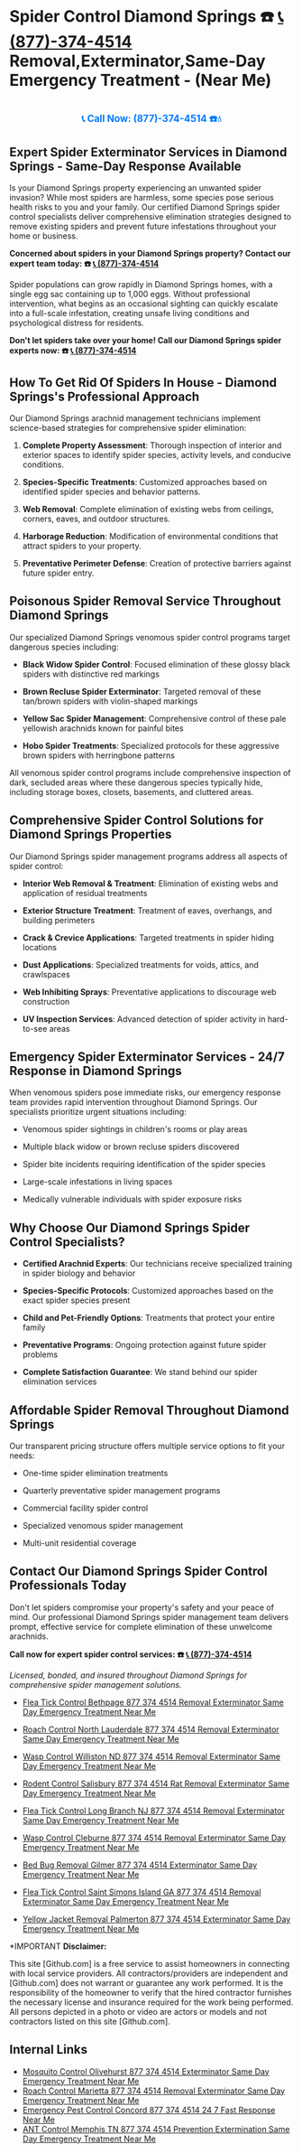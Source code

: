 # Spider Control Diamond Springs ☎️ [📞 (877)-374-4514](https://pest-control-4514.netlify.app) Removal,Exterminator,Same-Day Emergency Treatment - (Near Me)
# 

<p align="center" style="font-size: 1.2em; font-weight: bold; margin: 20px 0;">
  <a href="https://pest-control-4514.netlify.app" target="_blank" style="color: #007BFF; text-decoration: none;">📞 Call Now: (877)-374-4514 ☎️💧</a>
</p>

## Expert Spider Exterminator Services in Diamond Springs - Same-Day Response Available

Is your Diamond Springs property experiencing an unwanted spider invasion? While most spiders are harmless, some species pose serious health risks to you and your family. Our certified Diamond Springs spider control specialists deliver comprehensive elimination strategies designed to remove existing spiders and prevent future infestations throughout your home or business.

**Concerned about spiders in your Diamond Springs property? Contact our expert team today: ☎️ [📞 (877)-374-4514](https://pest-control-4514.netlify.app)**

Spider populations can grow rapidly in Diamond Springs homes, with a single egg sac containing up to 1,000 eggs. Without professional intervention, what begins as an occasional sighting can quickly escalate into a full-scale infestation, creating unsafe living conditions and psychological distress for residents.

**Don't let spiders take over your home! Call our Diamond Springs spider experts now: ☎️ [📞 (877)-374-4514](https://pest-control-4514.netlify.app)**

## How To Get Rid Of Spiders In House - Diamond Springs's Professional Approach

Our Diamond Springs arachnid management technicians implement science-based strategies for comprehensive spider elimination:

1. **Complete Property Assessment**: Thorough inspection of interior and exterior spaces to identify spider species, activity levels, and conducive conditions.

2. **Species-Specific Treatments**: Customized approaches based on identified spider species and behavior patterns.

3. **Web Removal**: Complete elimination of existing webs from ceilings, corners, eaves, and outdoor structures.

4. **Harborage Reduction**: Modification of environmental conditions that attract spiders to your property.

5. **Preventative Perimeter Defense**: Creation of protective barriers against future spider entry.

## Poisonous Spider Removal Service Throughout Diamond Springs

Our specialized Diamond Springs venomous spider control programs target dangerous species including:

- **Black Widow Spider Control**: Focused elimination of these glossy black spiders with distinctive red markings

- **Brown Recluse Spider Exterminator**: Targeted removal of these tan/brown spiders with violin-shaped markings

- **Yellow Sac Spider Management**: Comprehensive control of these pale yellowish arachnids known for painful bites

- **Hobo Spider Treatments**: Specialized protocols for these aggressive brown spiders with herringbone patterns

All venomous spider control programs include comprehensive inspection of dark, secluded areas where these dangerous species typically hide, including storage boxes, closets, basements, and cluttered areas.

## Comprehensive Spider Control Solutions for Diamond Springs Properties

Our Diamond Springs spider management programs address all aspects of spider control:

- **Interior Web Removal & Treatment**: Elimination of existing webs and application of residual treatments

- **Exterior Structure Treatment**: Treatment of eaves, overhangs, and building perimeters

- **Crack & Crevice Applications**: Targeted treatments in spider hiding locations

- **Dust Applications**: Specialized treatments for voids, attics, and crawlspaces

- **Web Inhibiting Sprays**: Preventative applications to discourage web construction

- **UV Inspection Services**: Advanced detection of spider activity in hard-to-see areas

## Emergency Spider Exterminator Services - 24/7 Response in Diamond Springs

When venomous spiders pose immediate risks, our emergency response team provides rapid intervention throughout Diamond Springs. Our specialists prioritize urgent situations including:

- Venomous spider sightings in children's rooms or play areas

- Multiple black widow or brown recluse spiders discovered

- Spider bite incidents requiring identification of the spider species

- Large-scale infestations in living spaces

- Medically vulnerable individuals with spider exposure risks

## Why Choose Our Diamond Springs Spider Control Specialists?

- **Certified Arachnid Experts**: Our technicians receive specialized training in spider biology and behavior

- **Species-Specific Protocols**: Customized approaches based on the exact spider species present

- **Child and Pet-Friendly Options**: Treatments that protect your entire family

- **Preventative Programs**: Ongoing protection against future spider problems

- **Complete Satisfaction Guarantee**: We stand behind our spider elimination services

## Affordable Spider Removal Throughout Diamond Springs

Our transparent pricing structure offers multiple service options to fit your needs:

- One-time spider elimination treatments

- Quarterly preventative spider management programs

- Commercial facility spider control

- Specialized venomous spider management

- Multi-unit residential coverage

## Contact Our Diamond Springs Spider Control Professionals Today

Don't let spiders compromise your property's safety and your peace of mind. Our professional Diamond Springs spider management team delivers prompt, effective service for complete elimination of these unwelcome arachnids.

**Call now for expert spider control services: ☎️ [📞 (877)-374-4514](https://pest-control-4514.netlify.app)**

*Licensed, bonded, and insured throughout Diamond Springs for comprehensive spider management solutions.*


- [Flea Tick Control Bethpage 877 374 4514 Removal Exterminator Same Day Emergency Treatment Near Me](https://github.com/allyoucaneatsushiin/pest-control/blob/main/Flea-Tick-Control-Bethpage-877-374-4514-Removal-Exterminator-Same-Day-Emergency-Treatment-Near-Me.md)
- [Roach Control North Lauderdale 877 374 4514 Removal Exterminator Same Day Emergency Treatment Near Me](https://github.com/allyoucaneatsushiin/pest-control/blob/main/Roach-Control-North-Lauderdale-877-374-4514-Removal-Exterminator-Same-Day-Emergency-Treatment-Near-Me.md)
- [Wasp Control Williston ND 877 374 4514 Removal Exterminator Same Day Emergency Treatment Near Me](https://github.com/allyoucaneatsushiin/pest-control/blob/main/Wasp-Control-Williston-ND-877-374-4514-Removal-Exterminator-Same-Day-Emergency-Treatment-Near-Me.md)


- [Rodent Control Salisbury 877 374 4514 Rat Removal Exterminator Same Day Emergency Treatment Near Me](https://github.com/allyoucaneatsushiin/pest-control/blob/main/Rodent-Control-Salisbury-877-374-4514-Rat-Removal-Exterminator-Same-Day-Emergency-Treatment-Near-Me.md)
- [Flea Tick Control Long Branch NJ 877 374 4514 Removal Exterminator Same Day Emergency Treatment Near Me](https://github.com/allyoucaneatsushiin/pest-control/blob/main/Flea-Tick-Control-Long-Branch-NJ-877-374-4514-Removal-Exterminator-Same-Day-Emergency-Treatment-Near-Me.md)
- [Wasp Control Cleburne 877 374 4514 Removal Exterminator Same Day Emergency Treatment Near Me](https://github.com/allyoucaneatsushiin/pest-control/blob/main/Wasp-Control-Cleburne-877-374-4514-Removal-Exterminator-Same-Day-Emergency-Treatment-Near-Me.md)


- [Bed Bug Removal Gilmer 877 374 4514 Exterminator Same Day Emergency Treatment Near Me](https://github.com/allyoucaneatsushiin/pest-control/blob/main/Bed-Bug-Removal-Gilmer-877-374-4514-Exterminator-Same-Day-Emergency-Treatment-Near-Me.md)
- [Flea Tick Control Saint Simons Island GA 877 374 4514 Removal Exterminator Same Day Emergency Treatment Near Me](https://github.com/allyoucaneatsushiin/pest-control/blob/main/Flea-Tick-Control-Saint-Simons-Island-GA-877-374-4514-Removal-Exterminator-Same-Day-Emergency-Treatment-Near-Me.md)
- [Yellow Jacket Removal Palmerton 877 374 4514 Exterminator Same Day Emergency Treatment Near Me](https://github.com/allyoucaneatsushiin/pest-control/blob/main/Yellow-Jacket-Removal-Palmerton-877-374-4514-Exterminator-Same-Day-Emergency-Treatment-Near-Me.md)


*IMPORTANT **Disclaimer:**  

This site [Github.com] is a free service to assist homeowners in connecting with local service providers. All contractors/providers are independent and [Github.com] does not warrant or guarantee any work performed. It is the responsibility of the homeowner to verify that the hired contractor furnishes the necessary license and insurance required for the work being performed. All persons depicted in a photo or video are actors or models and not contractors listed on this site [Github.com].


## Internal Links
- [Mosquito Control Olivehurst 877 374 4514 Exterminator Same Day Emergency Treatment Near Me](https://github.com/allyoucaneatsushiin/pest-control/blob/main/Mosquito-Control-Olivehurst-877-374-4514-Exterminator-Same-Day-Emergency-Treatment-Near-Me.md)
- [Roach Control Marietta 877 374 4514 Removal Exterminator Same Day Emergency Treatment Near Me](https://github.com/allyoucaneatsushiin/pest-control/blob/main/Roach-Control-Marietta-877-374-4514-Removal-Exterminator-Same-Day-Emergency-Treatment-Near-Me.md)
- [Emergency Pest Control Concord 877 374 4514 24 7 Fast Response Near Me](https://github.com/allyoucaneatsushiin/pest-control/blob/main/Emergency-Pest-Control-Concord-877-374-4514-24-7-Fast-Response-Near-Me.md)
- [ANT Control Memphis TN 877 374 4514 Prevention Extermination Same Day Emergency Treatment Near Me](https://github.com/allyoucaneatsushiin/pest-control/blob/main/ANT-Control-Memphis-TN-877-374-4514-Prevention-Extermination-Same-Day-Emergency-Treatment-Near-Me.md)
